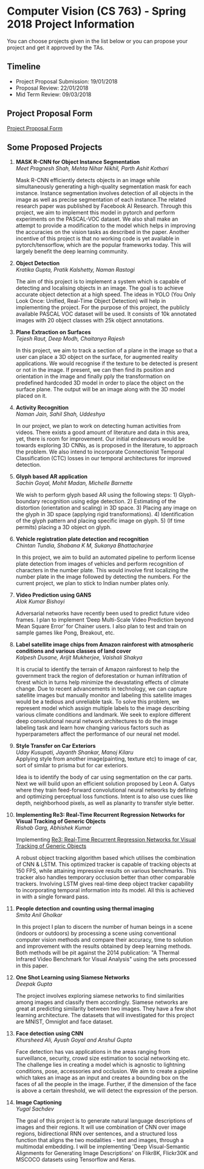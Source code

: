 <h1>Computer Vision (CS 763) - Spring 2018 Project Information</h1>
You can choose projects given in the list below or you can propose your project and get it approved by the TAs.
<h2>Timeline</h2>
<ul>
  <li>Project Proposal Submission: 19/01/2018
  <li>Proposal Review: 22/01/2018
  <li>Mid Term Review: 09/03/2018
</ul>

<h2>Project Proposal Form</h2>
<a href="https://docs.google.com/forms/d/e/1FAIpQLSfGj--GVldmIWVZFAisMirPZEE6S3a1cEYjTHsiNXm__GPpFg/viewform">Project Proposal Form</a>

<h2>Some Proposed Projects</h2>
<ol>
<li><b>MASK R-CNN for Object Instance Segmentation </b><br>
  <i>Meet Pragnesh Shah, Mehta Nihar Nikhil, Parth Ashit Kothari   </i><br>
  
  Mask R-CNN efficiently detects objects in an image while simultaneously generating a high-quality segmentation mask for each instance. Instance segmentation involves detection of all objects in the image as well as precise segmentation of each instance.The related research paper was published by Facebook AI Research. Through this project, we aim to implement this model in pytorch and perform experiments on the PASCAL-VOC dataset. We also shall make an attempt to provide a modification to the model which helps in improving the accuracies on the vision tasks as described in the paper. Another incentive of this project is that no working code is yet available in pytorch/tensorflow, which are the popular frameworks today. This will largely benefit the deep learning community.

<li><b>Object Detection</b> <br>
   <i> Kratika Gupta, Pratik Kalshetty, Naman Rastogi   </i><br>
  
  The aim of this project is to implement a system which is capable of detecting and localising objects in an image. The goal is to achieve accurate object detection at a high speed. The ideas in YOLO (You Only Look Once: Unified, Real-Time Object Detection) will help in implementing the project. For the purpose of this project, the publicly available PASCAL VOC dataset will be used. It consists of $10$k annotated images with $20$ object classes with $25$k object annotations. 

<li><b>Plane Extraction on Surfaces</b> 
  <br>  <i> Tejesh Raut, Deep Modh, Chaitanya Rajesh   </i><br>   
  
  In this project, we aim to track a section of a plane in the image so that a user can place a 3D object on the surface, for augmented reality applications. We would recognise if the texture to be detected is present or not in the image. If present, we can then find its position and orientation in the image and finally pply the transformation on predefined hardcoded 3D model in order to place the object on the surface plane. The output will be an image along with the 3D model placed on it.
  
<li><b>Activity Recognition</b> 
  <br>   <i>Naman Jain, Sahil Shah, Uddeshya   </i><br>

In our project, we plan to work on detecting human activities from videos. There exists a good amount of literature and data in this area, yet, there is room for improvement. Our initial endeavours would be towards exploring 3D CNNs, as is proposed in the literature, to approach the problem. We also intend to incorporate Connectionist Temporal Classification (CTC) losses in our temporal architectures for improved detection. 

<li><p><b>Glyph based AR application</b>
  <br>   <i>Sachin Goyal, Mohit Madan, Michelle Barnette  </i><br> 

We wish to perform glyph based AR using the following steps: 1) Glyph-boundary recognition using edge detection. 2) Estimating of the distortion (orientation and scaling) in 3D space. 3) Placing any image on the glyph in 3D space (applying rigid transformations). 4) Identification of the glyph pattern and placing specific image on glyph. 5) (If time permits) placing a 3D object on glyph.


<li><b>Vehicle registration plate detection and recognition</b> 
  <br><i>Chintan Tundia, Shabana K M, Sukanya Bhattacharjee </i><br>

In this project, we aim to build an automated pipeline to perform license plate detection from images of vehicles and perform recognition of characters in the number plate. This would involve first localizing the number plate in the image followed by detecting the numbers. For the current project, we plan to stick to Indian number plates only.
                                        
<li> <b> Video Prediction using GANS </b> 
  <br><i>Alok Kumar Bishoyi </i><br>

Adversarial networks have recently been used to predict future video frames. I plan to implement ‘Deep Multi-Scale Video Prediction beyond Mean Square Error’ for Chainer users. I also plan to test and train on sample games like Pong, Breakout, etc.

<li> <b> Label satellite image chips from Amazon rainforest with atmospheric conditions and various classes of land cover </b> <br>
<i>Kalpesh Dusane, Arijit Mukherjee, Vaishali Shakya </i><br>

It is crucial to identify the terrain of Amazon rainforest to help the government track the region of deforestation or human infiltration of forest which in turns help minimize the devastating effects of climate change. Due to recent advancements in technology, we can capture satellite images but manually monitor and labeling this satellite images would be a tedious and unreliable task. To solve this problem, we represent model which assign multiple labels to the image describing various climate conditions and landmark. We seek to explore different deep convolutional neural network architectures to do the image labeling task and learn how changing various factors such as hyperparameters affect the performance of our neural net model.

<li><b>Style Transfer on Car Exteriors</b><br>
<i>Uday Kusupati, Jayanth Shankar, Manoj Kilaru </i><br>
Applying style from another image(painting, texture etc) to image of car, sort of similar to prisma but for car exteriors.
  
Idea is to identify the body of car using segmentation on the car parts. Next we will build upon an efficient solution proposed by Leon A. Gatys where they train feed-forward convolutional neural networks by defining and optimizing perceptual loss functions. Intent is to also use cues like depth, neighborhood pixels, as well as planarity to transfer style better.

<li><b>Implementing Re3: Real-Time Recurrent Regression Networks for Visual Tracking of Generic Objects</b><br>
<i>Rishab Garg, Abhishek Kumar </i><br>

Implementing <a href="https://arxiv.org/abs/1705.06368">Re3: Real-Time Recurrent Regression Networks for Visual Tracking of Generic Objects</a>

A robust object tracking algorithm based which utilises the combination of CNN & LSTM. This optimized tracker is capable of tracking objects at 150 FPS, while attaining impressive results on various benchmarks. This tracker also handles temporary occlusion better than other comparable trackers. Involving LSTM gives real-time deep object tracker capability to incorporating temporal information into its model. All this is achieved in with a single forward pass.

<li><b>People detection and counting using thermal imaging</b> <br>
  <i> Smita Anil Gholkar </i> <br>
  
In this project I plan to discern the number of human beings in a scene (indoors or outdoors) by processing a scene using conventional computer vision methods and compare their accuracy, time to solution and improvement with the results obtained by deep learning methods. Both methods will be pit against the 2014 publication: "A Thermal Infrared Video Benchmark for Visual Analysis" using the sets processed in this paper.

<li><b>One Shot Learning using Siamese Networks</b> <br>
  <i> Deepak Gupta </i> <br>
  
The project involves exploring siamese networks to find similarities among images and classify them accordingly. Siamese networks are great at predicting similarity between two images. They have a few shot learning architecture. The datasets that will investigated for this project are MNIST, Omniglot and face dataset.

<li><b>Face detection using CNN</b> <br>
  <i> Khursheed Ali, Ayush Goyal and Anshul Gupta
 </i> <br>
  

Face detection has vas applications in the areas ranging from surveillance, 
security, crowd size estimation to social networking etc. The challenge 
lies in creating a model which is agnostic to lightning conditions, 
pose, accessories and occlusion. We aim to create a pipeline which takes 
an image as an input and creates a bounding box on the faces of all the 
people in the image. Further, if the dimension of the face is above a certain 
threshold, we will detect the expression of the person.

<li><b>Image Captioning</b><br>
  <i>Yugal Sachdev</i><br>

The goal of this project is to generate natural language descriptions of images and their regions. It will use combination of CNN over image regions, bidirectional RNN over sentences, and a structured loss function that aligns the two modalities - text and images, through a multimodal embedding. I will be implementing 'Deep Visual-Semantic Alignments for Generating Image Descriptions' on Flikr8K, Flickr30K and MSCOCO datasets using Tensorflow and Keras.

</ol>
